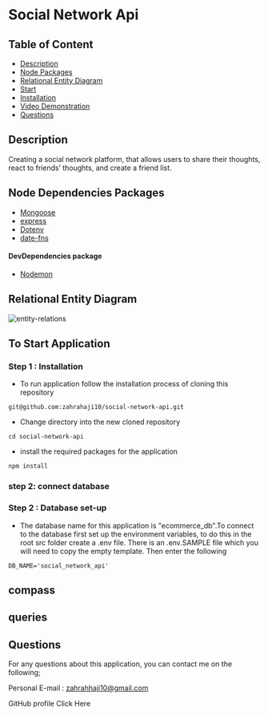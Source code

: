 # Social Network Api

## Table of Content

- [Description](#description)
- [Node Packages](#node-packages)
- [Relational Entity Diagram](relational-entity-diagram)
- [Start](#To-start-application)
- [Installation](#installation)
- [Video Demonstration](#video-demonstration)
- [Questions](#questions)

## Description

Creating a social network platform, that allows users to share their thoughts, react to friends’ thoughts, and create a friend list.

## Node Dependencies Packages

- [Mongoose](https://www.npmjs.com/package/mongoose)
- [express](https://www.npmjs.com/package/express)
- [Dotenv](https://www.npmjs.com/package/dotenv)
- [date-fns](https://www.npmjs.com/package/date-fns)

#### DevDependencies package

- [Nodemon](https://www.npmjs.com/package/nodemon)

## Relational Entity Diagram

![entity-relations](https://user-images.githubusercontent.com/102627226/178152687-61b113cf-f276-4aa1-9c40-9ae6c2fa39e8.png)

## To Start Application

### Step 1 : Installation

- To run application follow the installation process of cloning this repository

```
git@github.com:zahrahaji10/social-network-api.git
```

- Change directory into the new cloned repository

```
cd social-network-api
```

- install the required packages for the application

```
npm install

```

### step 2: connect database

### Step 2 : Database set-up

- The database name for this application is "ecommerce_db".To connect to the database first set up the environment variables, to do this in the root src folder create a .env file. There is an .env.SAMPLE file which you will need to copy the empty template. Then enter the following

```
DB_NAME='social_network_api'
```

## compass

## queries

## Questions

For any questions about this application, you can contact me on the following;

Personal E-mail : zahrahhaji10@gmail.com

GitHub profile Click Here
